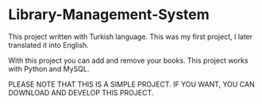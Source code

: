 # Library-Management-System
This project written with Turkish language. 
This was my first project, I later translated it into English.

With this project you can add and remove your books. This project works with Python and MySQL.


PLEASE NOTE THAT THIS IS A SIMPLE PROJECT. IF YOU WANT, YOU CAN DOWNLOAD AND DEVELOP THIS PROJECT.

